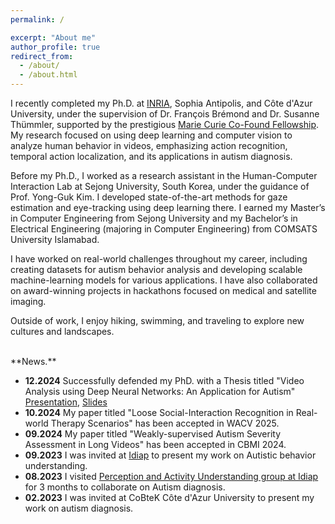 ```yaml
---
permalink: /

excerpt: "About me"
author_profile: true
redirect_from: 
  - /about/
  - /about.html
---
```


I recently completed my Ph.D. at [INRIA](https://team.inria.fr/stars/en/), Sophia Antipolis, and Côte d'Azur University, under the supervision of Dr. François Brémond and Dr. Susanne Thümmler, supported by the prestigious [Marie Curie Co-Found Fellowship](https://univ-cotedazur.eu/boosturcareer/project-act4autism). My research focused on using deep learning and computer vision to analyze human behavior in videos, emphasizing action recognition, temporal action localization, and its applications in autism diagnosis.

Before my Ph.D., I worked as a research assistant in the Human-Computer Interaction Lab at Sejong University, South Korea, under the guidance of Prof. Yong-Guk Kim. I developed state-of-the-art methods for gaze estimation and eye-tracking using deep learning there. I earned my Master’s in Computer Engineering from Sejong University and my Bachelor’s in Electrical Engineering (majoring in Computer Engineering) from COMSATS University Islamabad.

I have worked on real-world challenges throughout my career, including creating datasets for autism behavior analysis and developing scalable machine-learning models for various applications. I have also collaborated on award-winning projects in hackathons focused on medical and satellite imaging.

Outside of work, I enjoy hiking, swimming, and traveling to explore new cultures and landscapes.

<br/>
**News.**

* __12.2024__ Successfully defended my PhD. with a Thesis titled "Video Analysis using Deep Neural Networks: An Application for Autism" [Presentation](http://wwwsop.inria.fr/pulsar/personnel/Francois.Bremond/Video/Abid_PhD_defense.mp4), [Slides](https://drive.google.com/file/d/1EXXcRadzY2A9ZoeUXLkd-WLsoj_KS2gm/view?usp=sharing)
* __10.2024__ My paper titled "Loose Social-Interaction Recognition in Real-world Therapy Scenarios" has been accepted in WACV 2025.
* __09.2024__ My paper titled "Weakly-supervised Autism Severity Assessment in Long Videos" has been accepted in CBMI 2024.
* __09.2023__ I was invited at [Idiap](https://www.idiap.ch/en/) to present my work on Autistic behavior understanding.
* __08.2023__ I visited [Perception and Activity Understanding group at Idiap](https://www.idiap.ch/~odobez/) for 3 months to collaborate on Autism diagnosis. 
* __02.2023__ I was invited at CoBteK Côte d'Azur University to present my work on autism diagnosis.
